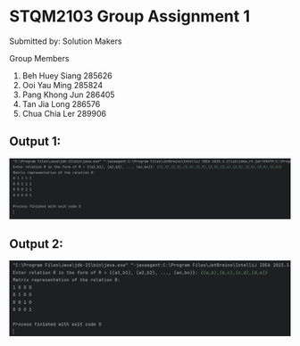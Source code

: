 # STQM2103 Group Assignment 1

Submitted by: Solution Makers

Group Members
1. Beh Huey Siang 285626
2. Ooi Yau Ming 285824
3. Pang Khong Jun 286405
4. Tan Jia Long 286576
5. Chua Chia Ler 289906

## Output 1:
![Output 1](resources/output1.png)

## Output 2:
![Output 2](resources/output2.png)


